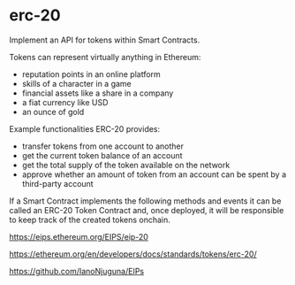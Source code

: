 # erc-20
Implement an API for tokens within Smart Contracts.

Tokens can represent virtually anything in Ethereum:

* reputation points in an online platform
* skills of a character in a game
* financial assets like a share in a company
* a fiat currency like USD
* an ounce of gold

Example functionalities ERC-20 provides:

* transfer tokens from one account to another
* get the current token balance of an account
* get the total supply of the token available on the network
* approve whether an amount of token from an account can be spent by a third-party account

If a Smart Contract implements the following methods and events it can be called an ERC-20 Token Contract and, 
once deployed, it will be responsible to keep track of the created tokens onchain.

https://eips.ethereum.org/EIPS/eip-20

https://ethereum.org/en/developers/docs/standards/tokens/erc-20/

https://github.com/IanoNjuguna/EIPs
